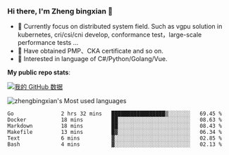### Hi there, I'm Zheng bingxian  👋

* 📖  Currently focus on distributed system field. Such as vgpu solution in kubernetes, cri/csi/cni develop, conformance test，large-scale performance tests ...
* 🌱  Have obtained PMP、CKA certificate and so on.
* 👯  Interested in language of C#/Python/Golang/Vue.

**My public repo stats**:

[![我的 GitHub 数据](https://github-readme-stats.vercel.app/api?username=zhengbingxian&theme=merko)]()

![zhengbingxian's Most used languages](https://github-readme-stats.vercel.app/api/top-langs/?username=zhengbingxian&layout=compact&hide_border=true&langs_count=10)

<!--START_SECTION:waka-->

```text
Go               2 hrs 32 mins   █████████████████▒░░░░░░░   69.45 %
Docker           18 mins         ██░░░░░░░░░░░░░░░░░░░░░░░   08.63 %
Markdown         18 mins         ██░░░░░░░░░░░░░░░░░░░░░░░   08.43 %
Makefile         13 mins         █▓░░░░░░░░░░░░░░░░░░░░░░░   06.34 %
Text             6 mins          ▓░░░░░░░░░░░░░░░░░░░░░░░░   02.85 %
Bash             4 mins          ▓░░░░░░░░░░░░░░░░░░░░░░░░   02.13 %
```

<!--END_SECTION:waka-->

